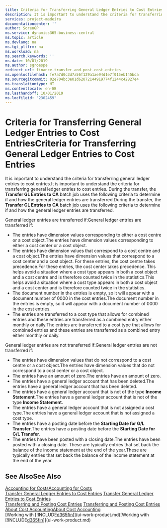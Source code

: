 ```yaml
---
title: Criteria for Transferring General Ledger Entries to Cost Entries | Microsoft Docs
description: It is important to understand the criteria for transferring general ledger entries to cost entries. During the transfer, the **Transfer GL Entries to CA** batch job uses the following criteria to determine if and how the general ledger entries are transferred.
services: project-madeira
documentationcenter: ''
author: SorenGP
ms.service: dynamics365-business-central
ms.topic: article
ms.devlang: na
ms.tgt_pltfrm: na
ms.workload: na
ms.search.keywords: ''
ms.date: 10/01/2019
ms.author: sgroespe
redirect_url: finance-transfer-and-post-cost-entries
ms.openlocfilehash: fe7a7d0c3d7a56f129a1ae94d1e7f015eb145bda
ms.sourcegitcommit: 02e704bc3e01d62072144919774f1244c42827e4
ms.translationtype: HT
ms.contentlocale: en-GB
ms.lasthandoff: 10/01/2019
ms.locfileid: "2302459"
---
```

# <a name="criteria-for-transferring-general-ledger-entries-to-cost-entries"></a><span data-ttu-id="d34b6-104">Criteria for Transferring General Ledger Entries to Cost Entries</span><span class="sxs-lookup"><span data-stu-id="d34b6-104">Criteria for Transferring General Ledger Entries to Cost Entries</span></span>
<span data-ttu-id="d34b6-105">It is important to understand the criteria for transferring general ledger entries to cost entries.</span><span class="sxs-lookup"><span data-stu-id="d34b6-105">It is important to understand the criteria for transferring general ledger entries to cost entries.</span></span> <span data-ttu-id="d34b6-106">During the transfer, the **Transfer GL Entries to CA** batch job uses the following criteria to determine if and how the general ledger entries are transferred.</span><span class="sxs-lookup"><span data-stu-id="d34b6-106">During the transfer, the **Transfer GL Entries to CA** batch job uses the following criteria to determine if and how the general ledger entries are transferred.</span></span>  

<span data-ttu-id="d34b6-107">General ledger entries are transferred if:</span><span class="sxs-lookup"><span data-stu-id="d34b6-107">General ledger entries are transferred if:</span></span>  

-   <span data-ttu-id="d34b6-108">The entries have dimension values corresponding to either a cost centre or a cost object.</span><span class="sxs-lookup"><span data-stu-id="d34b6-108">The entries have dimension values corresponding to either a cost center or a cost object.</span></span>  
-   <span data-ttu-id="d34b6-109">The entries have dimension values that correspond to a cost centre and a cost object.</span><span class="sxs-lookup"><span data-stu-id="d34b6-109">The entries have dimension values that correspond to a cost center and a cost object.</span></span> <span data-ttu-id="d34b6-110">For these entries, the cost centre takes precedence.</span><span class="sxs-lookup"><span data-stu-id="d34b6-110">For these entries, the cost center takes precedence.</span></span> <span data-ttu-id="d34b6-111">This helps avoid a situation where a cost type appears in both a cost object and a cost centre and is therefore counted twice in the statistics.</span><span class="sxs-lookup"><span data-stu-id="d34b6-111">This helps avoid a situation where a cost type appears in both a cost object and a cost center and is therefore counted twice in the statistics.</span></span>  
-   <span data-ttu-id="d34b6-112">The document number in the entries is empty, so it will appear with a document number of 0000 in the cost entries.</span><span class="sxs-lookup"><span data-stu-id="d34b6-112">The document number in the entries is empty, so it will appear with a document number of 0000 in the cost entries.</span></span>  
-   <span data-ttu-id="d34b6-113">The entries are transferred to a cost type that allows for combined entries and these entries are transferred as a combined entry either monthly or daily.</span><span class="sxs-lookup"><span data-stu-id="d34b6-113">The entries are transferred to a cost type that allows for combined entries and these entries are transferred as a combined entry either monthly or daily.</span></span>  

<span data-ttu-id="d34b6-114">General ledger entries are not transferred if:</span><span class="sxs-lookup"><span data-stu-id="d34b6-114">General ledger entries are not transferred if:</span></span>  

-   <span data-ttu-id="d34b6-115">The entries have dimension values that do not correspond to a cost centre or a cost object.</span><span class="sxs-lookup"><span data-stu-id="d34b6-115">The entries have dimension values that do not correspond to a cost center or a cost object.</span></span>  
-   <span data-ttu-id="d34b6-116">The entries have an amount of zero.</span><span class="sxs-lookup"><span data-stu-id="d34b6-116">The entries have an amount of zero.</span></span>  
-   <span data-ttu-id="d34b6-117">The entries have a general ledger account that has been deleted.</span><span class="sxs-lookup"><span data-stu-id="d34b6-117">The entries have a general ledger account that has been deleted.</span></span>  
-   <span data-ttu-id="d34b6-118">The entries have a general ledger account that is not of the type **Income Statement**.</span><span class="sxs-lookup"><span data-stu-id="d34b6-118">The entries have a general ledger account that is not of the type **Income Statement**.</span></span>  
-   <span data-ttu-id="d34b6-119">The entries have a general ledger account that is not assigned a cost type.</span><span class="sxs-lookup"><span data-stu-id="d34b6-119">The entries have a general ledger account that is not assigned a cost type.</span></span>  
-   <span data-ttu-id="d34b6-120">The entries have a posting date before the **Starting Date for G/L Transfer**.</span><span class="sxs-lookup"><span data-stu-id="d34b6-120">The entries have a posting date before the **Starting Date for G/L Transfer**.</span></span>  
-   <span data-ttu-id="d34b6-121">The entries have been posted with a closing date.</span><span class="sxs-lookup"><span data-stu-id="d34b6-121">The entries have been posted with a closing date.</span></span> <span data-ttu-id="d34b6-122">These are typically entries that set back the balance of the income statement at the end of the year.</span><span class="sxs-lookup"><span data-stu-id="d34b6-122">These are typically entries that set back the balance of the income statement at the end of the year.</span></span>  

## <a name="see-also"></a><span data-ttu-id="d34b6-123">See Also</span><span class="sxs-lookup"><span data-stu-id="d34b6-123">See Also</span></span>  
[<span data-ttu-id="d34b6-124">Accounting for Costs</span><span class="sxs-lookup"><span data-stu-id="d34b6-124">Accounting for Costs</span></span>](finance-manage-cost-accounting.md)  
 <span data-ttu-id="d34b6-125">[Transfer General Ledger Entries to Cost Entries](finance-how-to-transfer-general-ledger-entries-to-cost-entries.md) </span><span class="sxs-lookup"><span data-stu-id="d34b6-125">[Transfer General Ledger Entries to Cost Entries](finance-how-to-transfer-general-ledger-entries-to-cost-entries.md) </span></span>  
 <span data-ttu-id="d34b6-126">[Transferring and Posting Cost Entries](finance-transfer-and-post-cost-entries.md) </span><span class="sxs-lookup"><span data-stu-id="d34b6-126">[Transferring and Posting Cost Entries](finance-transfer-and-post-cost-entries.md) </span></span>  
 [<span data-ttu-id="d34b6-127">About Cost Accounting</span><span class="sxs-lookup"><span data-stu-id="d34b6-127">About Cost Accounting</span></span>](finance-about-cost-accounting.md)  
 <span data-ttu-id="d34b6-128">[Working with [!INCLUDE[d365fin](includes/d365fin_md.md)]](ui-work-product.md)</span><span class="sxs-lookup"><span data-stu-id="d34b6-128">[Working with [!INCLUDE[d365fin](includes/d365fin_md.md)]](ui-work-product.md)</span></span>
